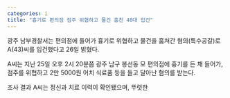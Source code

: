 ```yaml
---
categories: i
title: "흉기로 편의점 점주 위협하고 물건 훔친 40대 입건"
---
```

  광주 남부경찰서는 편의점에 들어가 흉기로 위협하고 물건을 훔쳐간 혐의(특수공갈)로 A(43)씨를 입건했다고 26일 밝혔다.
 
A씨는 지난 25일 오후 2시 20분쯤 광주 남구 봉선동 모 편의점에 흉기를 든 채 들어가, 점주를 위협하고 2만 5000원 어치 식료품 등을 들고 달아난 혐의를 받는다.
 
조사 결과 A씨는 정신과 치료 이력이 확인됐으며, 뚜렷한